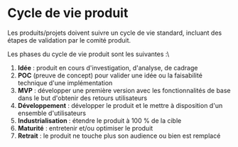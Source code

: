 # Cycle de vie produit

Les produits/projets doivent suivre un cycle de vie standard, incluant des étapes de validation par le comité​ produit.

Les phases du cycle de vie produit sont les suivantes :\
1. **Idée** : produit en cours d'investigation, d'analyse, de cadrage
2. **POC** (preuve de concept) pour valider une idée ou la faisabilité technique d'une implémentation
3. **MVP** : développer une première version avec les fonctionnalités de base dans le but d'obtenir des retours utilisateurs
4. **Développement** : développer le produit et le mettre à disposition d'un ensemble d'utilisateurs
5. **Industrialisation** : étendre le produit à 100 % de la cible
6. **Maturité** : entretenir et/ou optimiser le produit
7. **Retrait** : le produit ne touche plus son audience ou bien est remplacé
